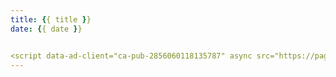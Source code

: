 ```yaml
---
title: {{ title }}
date: {{ date }}


<script data-ad-client="ca-pub-2856060118135787" async src="https://pagead2.googlesyndication.com/pagead/js/adsbygoogle.js"></script>
---
```

